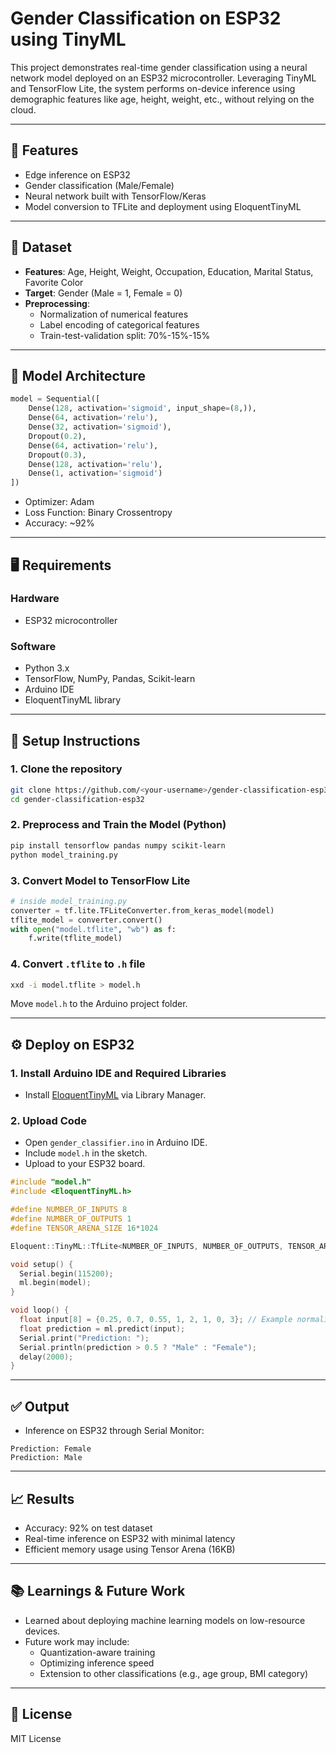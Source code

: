 
# Gender Classification on ESP32 using TinyML

This project demonstrates real-time gender classification using a neural network model deployed on an ESP32 microcontroller. Leveraging TinyML and TensorFlow Lite, the system performs on-device inference using demographic features like age, height, weight, etc., without relying on the cloud.

---

## 🔧 Features

- Edge inference on ESP32
- Gender classification (Male/Female)
- Neural network built with TensorFlow/Keras
- Model conversion to TFLite and deployment using EloquentTinyML

---

## 🧠 Dataset

- **Features**: Age, Height, Weight, Occupation, Education, Marital Status, Favorite Color
- **Target**: Gender (Male = 1, Female = 0)
- **Preprocessing**:
  - Normalization of numerical features
  - Label encoding of categorical features
  - Train-test-validation split: 70%-15%-15%

---

## 🧱 Model Architecture

```python
model = Sequential([
    Dense(128, activation='sigmoid', input_shape=(8,)),
    Dense(64, activation='relu'),
    Dense(32, activation='sigmoid'),
    Dropout(0.2),
    Dense(64, activation='relu'),
    Dropout(0.3),
    Dense(128, activation='relu'),
    Dense(1, activation='sigmoid')
])
```

- Optimizer: Adam
- Loss Function: Binary Crossentropy
- Accuracy: ~92%

---

## 🖥️ Requirements

### Hardware
- ESP32 microcontroller

### Software
- Python 3.x
- TensorFlow, NumPy, Pandas, Scikit-learn
- Arduino IDE
- EloquentTinyML library

---

## 🚀 Setup Instructions

### 1. Clone the repository
```bash
git clone https://github.com/<your-username>/gender-classification-esp32.git
cd gender-classification-esp32
```

### 2. Preprocess and Train the Model (Python)
```bash
pip install tensorflow pandas numpy scikit-learn
python model_training.py
```

### 3. Convert Model to TensorFlow Lite
```python
# inside model_training.py
converter = tf.lite.TFLiteConverter.from_keras_model(model)
tflite_model = converter.convert()
with open("model.tflite", "wb") as f:
    f.write(tflite_model)
```

### 4. Convert `.tflite` to `.h` file
```bash
xxd -i model.tflite > model.h
```

Move `model.h` to the Arduino project folder.

---

## ⚙️ Deploy on ESP32

### 1. Install Arduino IDE and Required Libraries
- Install [EloquentTinyML](https://github.com/eloquentarduino/EloquentTinyML) via Library Manager.

### 2. Upload Code
- Open `gender_classifier.ino` in Arduino IDE.
- Include `model.h` in the sketch.
- Upload to your ESP32 board.

```cpp
#include "model.h"
#include <EloquentTinyML.h>

#define NUMBER_OF_INPUTS 8
#define NUMBER_OF_OUTPUTS 1
#define TENSOR_ARENA_SIZE 16*1024

Eloquent::TinyML::TfLite<NUMBER_OF_INPUTS, NUMBER_OF_OUTPUTS, TENSOR_ARENA_SIZE> ml;

void setup() {
  Serial.begin(115200);
  ml.begin(model);
}

void loop() {
  float input[8] = {0.25, 0.7, 0.55, 1, 2, 1, 0, 3}; // Example normalized values
  float prediction = ml.predict(input);
  Serial.print("Prediction: ");
  Serial.println(prediction > 0.5 ? "Male" : "Female");
  delay(2000);
}
```

---

## ✅ Output

- Inference on ESP32 through Serial Monitor:
```
Prediction: Female
Prediction: Male
```

---

## 📈 Results

- Accuracy: 92% on test dataset
- Real-time inference on ESP32 with minimal latency
- Efficient memory usage using Tensor Arena (16KB)

---

## 📚 Learnings & Future Work

- Learned about deploying machine learning models on low-resource devices.
- Future work may include:
  - Quantization-aware training
  - Optimizing inference speed
  - Extension to other classifications (e.g., age group, BMI category)

---

## 📄 License

MIT License
